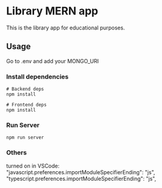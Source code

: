 # Library MERN app

This is the library app for educational purposes.

## Usage

Go to .env and add your MONGO_URI

### Install dependencies

```
# Backend deps
npm install

# Frontend deps
npm install
```

### Run Server

```
npm run server
```

### Others

turned on in VSCode:
"javascript.preferences.importModuleSpecifierEnding": "js",
"typescript.preferences.importModuleSpecifierEnding": "js",
